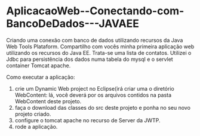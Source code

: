 # AplicacaoWeb--Conectando-com-BancoDeDados---JAVAEE
Criando uma conexão com banco de dados utilizando recursos da Java Web Tools Plataform.
Compartilho com vocês minha primeira aplicação web utilizando os recursos do Java EE. 
Trata-se uma lista de contatos.
Utilizei o Jdbc para persistência dos dados numa tabela do mysql e o servlet container Tomcat apache.

Como executar a aplicação:
1. crie um Dynamic Web project no Eclipse(irá criar uma o diretório WebContent: lá, você deverá por os arquivos contidos na pasta WebContent deste projeto. 
2. faça o download das classes do src deste projeto e ponha no seu novo projeto criado.
3. configure o tomcat apache no recurso de Server da JWTP.
4. rode a aplicação.

